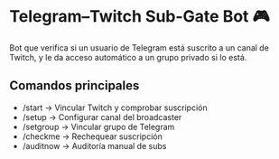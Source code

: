 # Telegram–Twitch Sub-Gate Bot 🎮

Bot que verifica si un usuario de Telegram está suscrito a un canal de Twitch,
y le da acceso automático a un grupo privado si lo está.

## Comandos principales
- /start → Vincular Twitch y comprobar suscripción
- /setup → Configurar canal del broadcaster
- /setgroup → Vincular grupo de Telegram
- /checkme → Rechequear suscripción
- /auditnow → Auditoría manual de subs
